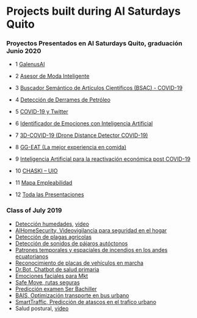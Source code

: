 # Projects built during AI Saturdays Quito


### Proyectos Presentados en AI Saturdays Quito, graduación Junio 2020


* 1 [GalenusAI](https://github.com/AI6-UIO/Galenus-AI)

* 2 [Asesor de Moda Inteligente](https://github.com/AI6-UIO/asesor-moda-inteligente)

* 3 [Buscador Semántico de Artículos Científicos (BSAC) - COVID-19](BSAC-COVID19)

* 4 [Detección de Derrames de Petróleo](https://github.com/AI6-UIO/derrames-petroleo) 

* 5 [COVID-19 y Twitter](https://github.com/AI6-UIO/COVID-19-Twitter)

* 6 [Identificador de Emociones con Inteligencia Artificial](https://github.com/SaturdaysAI/Projects/tree/master/Quito/Junio2020/identificador-emociones-AI) 

* 7 [3D-COVID-19 (Drone Distance Detector COVID-19)](https://github.com/AI6-UIO/3D-COVID19)

* 8 [GG-EAT (La mejor experiencia en comida)](https://github.com/AI6-UIO/GG-EAT)

* 9 [Inteligencia Artificial para la reactivación económica post COVID-19](https://github.com/AI6-UIO/NAMPI)

* 10 [CHASKI – UIO](https://github.com/AI6-UIO/CHASKI-UIO)

* 11 [Mapa Empleabilidad](https://github.com/AI6-UIO/mapa-empleabilidad)

* 12 [Toda las Presentaciones](https://github.com/AI6-UIO/Saturdays-AI-2nd-Presentaciones.git)



### Class of July 2019

- [Detección humedades](https://github.com/SaturdaysAI/Projects/blob/master/Quito/Julio2019/DeteccionHumedad_PITCH.pdf), [video](https://youtu.be/IPhFYPx00y0)
- [AIHomeSecurity, Videovigilancia para seguridad en el hogar](https://github.com/SaturdaysAI/Projects/blob/master/Quito/Julio2019/AiHomeSecurity_PITCH.pdf)
- [Detección de plagas agrícolas](https://github.com/SaturdaysAI/Projects/blob/master/Quito/Julio2019/DeteccionPlagas_PITCH.pdf)
- [Detección de sonidos de pájaros autóctonos](https://github.com/SaturdaysAI/Projects/blob/master/Quito/Julio2019/DeteccionSonidosPajaro_PITCH.pdf)
- [Patrones temporales y espaciales de incendios en los andes ecuatorianos](https://github.com/SaturdaysAI/Projects/blob/master/Quito/Julio2019/Incendios_PITCH.pdf)
- [Reconocimiento de placas de vehículos en marcha](https://github.com/SaturdaysAI/Projects/blob/master/Quito/Julio2019/Placas_PITCH.pdf)
- [Dr.Bot, Chatbot de salud primaria](https://github.com/SaturdaysAI/Projects/blob/master/Quito/Julio2019/DrBOT_PITCH.pdf)
- [Emociones faciales para Mkt](https://github.com/SaturdaysAI/Projects/blob/master/Quito/Julio2019/EmotionalMarketingResearch_PITCH.pdf)
- [Safe Move, rutas seguras](https://github.com/SaturdaysAI/Projects/blob/master/Quito/Julio2019/SafeMove_Pitch.pdf)
- [Predicción examen Ser Bachiller](https://github.com/SaturdaysAI/Projects/blob/master/Quito/Julio2019/SerBachillerAI_PITCH.pdf)
- [BAIS, Optimización transporte en bus urbano](https://github.com/SaturdaysAI/Projects/blob/master/Quito/Julio2019/BAIS_PITCH.pdf)
- [SmartTraffic, Predicción de atascos en el trafico urbano](https://github.com/SaturdaysAI/Projects/blob/master/Quito/Julio2019/SmartTraffifc_PITCH.pdf)
- Salud postural, [video](https://youtu.be/ZhLwCFxsju4)
